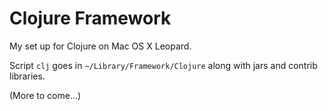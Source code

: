 Clojure Framework
=================

My set up for Clojure on Mac OS X Leopard.

Script `clj` goes in `~/Library/Framework/Clojure` along with jars and contrib libraries.

(More to come...)
